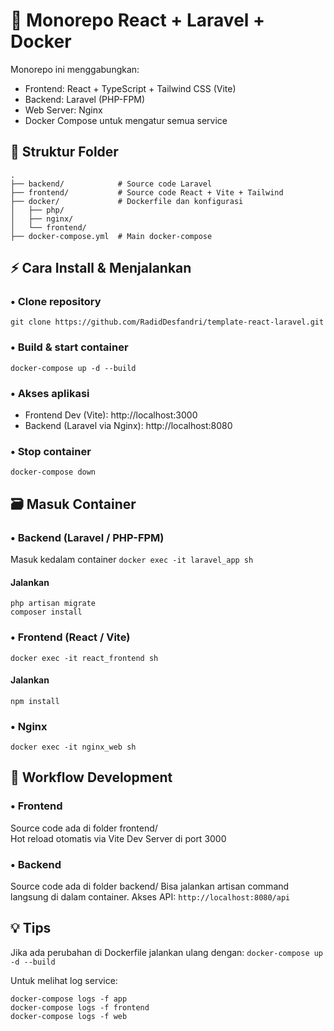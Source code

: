 # 📌 Monorepo React + Laravel + Docker
Monorepo ini menggabungkan:
- Frontend: React + TypeScript + Tailwind CSS (Vite)
- Backend: Laravel (PHP-FPM)
- Web Server: Nginx
- Docker Compose untuk mengatur semua service

## 📂 Struktur Folder
```
.
├── backend/            # Source code Laravel
├── frontend/           # Source code React + Vite + Tailwind
├── docker/             # Dockerfile dan konfigurasi
│   ├── php/            
│   ├── nginx/
│   └── frontend/
├── docker-compose.yml  # Main docker-compose
```

## ⚡ Cara Install & Menjalankan
### • Clone repository
```git clone https://github.com/RadidDesfandri/template-react-laravel.git```

### • Build & start container
```docker-compose up -d --build```

### • Akses aplikasi
- Frontend Dev (Vite): http://localhost:3000
- Backend (Laravel via Nginx): http://localhost:8080

### • Stop container
```docker-compose down```

## 🗃️ Masuk Container
### • Backend (Laravel / PHP-FPM)
Masuk kedalam container
```docker exec -it laravel_app sh```
#### Jalankan
```
php artisan migrate
composer install
```

### • Frontend (React / Vite)
```docker exec -it react_frontend sh```
#### Jalankan
```
npm install
```

### • Nginx
```
docker exec -it nginx_web sh
```

## 📇 Workflow Development
### • Frontend
Source code ada di folder frontend/ <br/>
Hot reload otomatis via Vite Dev Server di port 3000

### • Backend
Source code ada di folder backend/
Bisa jalankan artisan command langsung di dalam container.
Akses API: ```http://localhost:8080/api```

## 💡 Tips
Jika ada perubahan di Dockerfile jalankan ulang dengan:
```docker-compose up -d --build```

Untuk melihat log service:
```
docker-compose logs -f app
docker-compose logs -f frontend
docker-compose logs -f web

```

